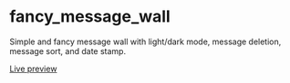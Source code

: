# fancy_message_wall

Simple and fancy message wall with light/dark mode, message deletion, message sort, and date stamp.

[Live preview](https://rojaslabs.github.io/fancy_message_wall/)
